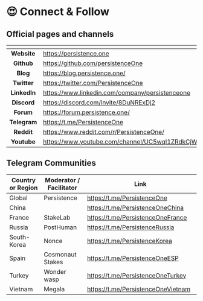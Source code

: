 # 😍 Connect & Follow

## Official pages and channels

<table data-view="cards"><thead><tr><th align="center"></th><th data-hidden data-card-target data-type="content-ref"></th></tr></thead><tbody><tr><td align="center"><strong>Website</strong></td><td><a href="https://persistence.one">https://persistence.one</a></td></tr><tr><td align="center"><strong>Github</strong></td><td><a href="https://github.com/persistenceOne">https://github.com/persistenceOne</a></td></tr><tr><td align="center"><strong>Blog</strong></td><td><a href="https://blog.persistence.one/">https://blog.persistence.one/</a></td></tr><tr><td align="center"><strong>Twitter</strong></td><td><a href="https://twitter.com/PersistenceOne">https://twitter.com/PersistenceOne</a></td></tr><tr><td align="center"><strong>LinkedIn</strong></td><td><a href="https://www.linkedin.com/company/persistenceone">https://www.linkedin.com/company/persistenceone</a></td></tr><tr><td align="center"><strong>Discord</strong></td><td><a href="https://discord.com/invite/8DuNRExDj2">https://discord.com/invite/8DuNRExDj2</a></td></tr><tr><td align="center"><strong>Forum</strong></td><td><a href="https://forum.persistence.one/">https://forum.persistence.one/</a></td></tr><tr><td align="center"><strong>Telegram</strong></td><td><a href="https://t.me/PersistenceOne">https://t.me/PersistenceOne</a></td></tr><tr><td align="center"><strong>Reddit</strong></td><td><a href="https://www.reddit.com/r/PersistenceOne/">https://www.reddit.com/r/PersistenceOne/</a></td></tr><tr><td align="center"><strong>Youtube</strong></td><td><a href="https://www.youtube.com/channel/UC5wqI1ZRdkCjWWVOCQdhxLQ">https://www.youtube.com/channel/UC5wqI1ZRdkCjWWVOCQdhxLQ</a></td></tr></tbody></table>

##

## Telegram Communities

<table><thead><tr><th width="204">Country or Region</th><th width="214.33333333333331">Moderator / Facilitator</th><th width="381.6666666666667">Link</th></tr></thead><tbody><tr><td>Global</td><td>Persistence</td><td><a href="https://t.me/PersistenceOne">https://t.me/PersistenceOne</a></td></tr><tr><td>China</td><td></td><td><a href="https://t.me/PersistenceOneChina">https://t.me/PersistenceOneChina</a></td></tr><tr><td>France</td><td>StakeLab</td><td><a href="https://t.me/PersistenceOneFrance">https://t.me/PersistenceOneFrance</a></td></tr><tr><td>Russia</td><td>PostHuman</td><td><a href="https://t.me/PersistenceRussia">https://t.me/PersistenceRussia</a></td></tr><tr><td>South-Korea</td><td>Nonce</td><td><a href="https://t.me/PersistenceKorea">https://t.me/PersistenceKorea</a></td></tr><tr><td>Spain</td><td>Cosmonaut Stakes</td><td><a href="https://t.me/PersistenceOneESP">https://t.me/PersistenceOneESP</a></td></tr><tr><td>Turkey</td><td>Wonder wasp</td><td><a href="https://t.me/PersistenceOneTurkey">https://t.me/PersistenceOneTurkey</a></td></tr><tr><td>Vietnam</td><td>Megala</td><td><a href="https://t.me/PersistenceOneVietnam">https://t.me/PersistenceOneVietnam</a></td></tr></tbody></table>
